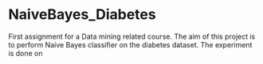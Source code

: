 # NaiveBayes_Diabetes
First assignment for a Data mining related course. The aim of this project is to perform Naive Bayes classifier on the diabetes dataset. The experiment is done on  
